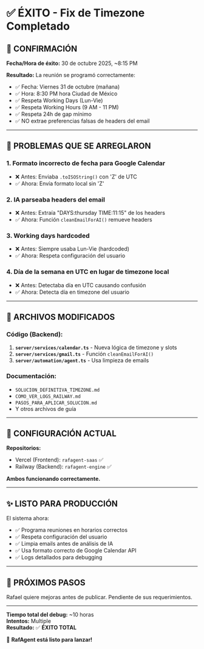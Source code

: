 # ✅ ÉXITO - Fix de Timezone Completado

## 🎉 CONFIRMACIÓN

**Fecha/Hora de éxito:** 30 de octubre 2025, ~8:15 PM

**Resultado:** La reunión se programó correctamente:
- ✅ Fecha: Viernes 31 de octubre (mañana)
- ✅ Hora: 8:30 PM hora Ciudad de México
- ✅ Respeta Working Days (Lun-Vie)
- ✅ Respeta Working Hours (9 AM - 11 PM)
- ✅ Respeta 24h de gap mínimo
- ✅ NO extrae preferencias falsas de headers del email

---

## 🔧 PROBLEMAS QUE SE ARREGLARON

### 1. **Formato incorrecto de fecha para Google Calendar**
- ❌ Antes: Enviaba `.toISOString()` con 'Z' de UTC
- ✅ Ahora: Envía formato local sin 'Z'

### 2. **IA parseaba headers del email**
- ❌ Antes: Extraía "DAYS:thursday TIME:11:15" de los headers
- ✅ Ahora: Función `cleanEmailForAI()` remueve headers

### 3. **Working days hardcoded**
- ❌ Antes: Siempre usaba Lun-Vie (hardcoded)
- ✅ Ahora: Respeta configuración del usuario

### 4. **Día de la semana en UTC en lugar de timezone local**
- ❌ Antes: Detectaba día en UTC causando confusión
- ✅ Ahora: Detecta día en timezone del usuario

---

## 📂 ARCHIVOS MODIFICADOS

### Código (Backend):
1. **`server/services/calendar.ts`** - Nueva lógica de timezone y slots
2. **`server/services/gmail.ts`** - Función `cleanEmailForAI()`
3. **`server/automation/agent.ts`** - Usa limpieza de emails

### Documentación:
- `SOLUCION_DEFINITIVA_TIMEZONE.md`
- `COMO_VER_LOGS_RAILWAY.md`
- `PASOS_PARA_APLICAR_SOLUCION.md`
- Y otros archivos de guía

---

## 🎯 CONFIGURACIÓN ACTUAL

**Repositorios:**
- Vercel (Frontend): `rafagent-saas` ✅
- Railway (Backend): `rafagent-engine` ✅

**Ambos funcionando correctamente.**

---

## ✨ LISTO PARA PRODUCCIÓN

El sistema ahora:
- ✅ Programa reuniones en horarios correctos
- ✅ Respeta configuración del usuario
- ✅ Limpia emails antes de análisis de IA
- ✅ Usa formato correcto de Google Calendar API
- ✅ Logs detallados para debugging

---

## 📅 PRÓXIMOS PASOS

Rafael quiere mejoras antes de publicar. Pendiente de sus requerimientos.

---

**Tiempo total del debug:** ~10 horas  
**Intentos:** Multiple  
**Resultado:** ✅ **ÉXITO TOTAL**

🚀 **RafAgent está listo para lanzar!**


